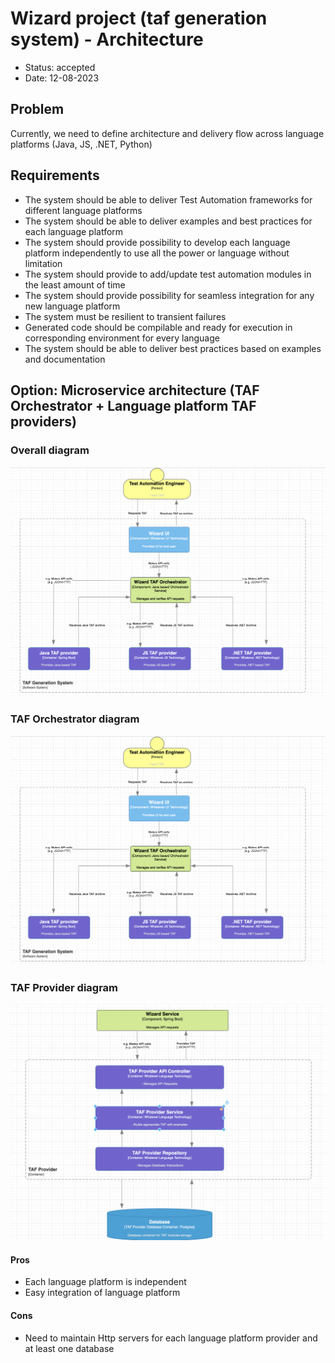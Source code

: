 # Wizard project (taf generation system) - Architecture

* Status: accepted
* Date: 12-08-2023

## Problem

Currently, we need to define architecture and delivery flow across language platforms (Java, JS, .NET, Python)

## Requirements

* The system should be able to deliver Test Automation frameworks for different language platforms
* The system should be able to deliver examples and best practices for each language platform
* The system should provide possibility to develop each language platform independently to use all the power or language without limitation
* The system should provide to add/update test automation modules in the least amount of time
* The system should provide possibility for seamless integration for any new language platform
* The system must be resilient to transient failures
* Generated code should be compilable and ready for execution in corresponding environment for every language
* The system should be able to deliver best practices based on examples and documentation
  
## Option: Microservice architecture (TAF Orchestrator + Language platform TAF providers)
### Overall diagram
![Overall](image/c4-0.png)
### TAF Orchestrator diagram
![Overall](image/c4-0.png)
### TAF Provider diagram
![Overall](image/c4-2.png)

#### Pros

* Each language platform is independent
* Easy integration of language platform

#### Cons

* Need to maintain Http servers for each language platform provider and at least one database

